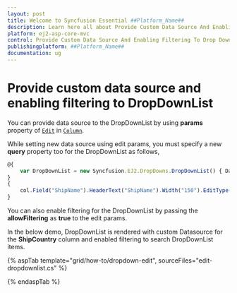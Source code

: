 ```yaml
---
layout: post
title: Welcome to Syncfusion Essential ##Platform_Name##
description: Learn here all about Provide Custom Data Source And Enabling Filtering To Drop Down List of Syncfusion Essential ##Platform_Name## widgets based on HTML5 and jQuery.
platform: ej2-asp-core-mvc
control: Provide Custom Data Source And Enabling Filtering To Drop Down List
publishingplatform: ##Platform_Name##
documentation: ug
---
```



# Provide custom data source and enabling filtering to DropDownList

You can provide data source to the DropDownList by using **params** property of [`Edit`](https://help.syncfusion.com/cr/aspnetcore-js2/Syncfusion.EJ2.Grids.GridColumn.html#Syncfusion_EJ2_Grids_GridColumn_Edit) in [`Column`](https://help.syncfusion.com/cr/aspnetcore-js2/Syncfusion.EJ2.Grids.GridColumn.html).

While setting new data source using edit params, you must specify a new **query** property too for the DropDownList as follows,

```typescript
@{
    var DropDownList = new Syncfusion.EJ2.DropDowns.DropDownList() { DataSource = ViewBag.DropDownData, Query = "new ej.data.Query()", Fields = new Syncfusion.EJ2.DropDowns.DropDownListFieldSettings() { Value = "Country", Text = "Country" }, AllowFiltering = true, ActionComplete="actionComplete" };
}
{
    col.Field("ShipName").HeaderText("ShipName").Width("150").EditType("dropdownedit").Edit(new { @params = DropDownList }).Add();
}
```

You can also enable filtering for the DropDownList by passing the **allowFiltering** as **true** to the edit params.

In the below demo, DropDownList is rendered with custom Datasource for the **ShipCountry** column and enabled filtering to search DropDownList items.

{% aspTab template="grid/how-to/dropdown-edit", sourceFiles="edit-dropdownlist.cs" %}

{% endaspTab %}
